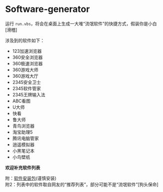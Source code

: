 # Software-generator
运行 ```run.vbs```，将会在桌面上生成一大堆“流氓软件”的快捷方式，假装你是小白\[滑稽\]  
  
涉及到的软件如下：
- 123加速浏览器
- 360安全浏览器
- 360极速浏览器
- 360游戏大师
- 360游戏大厅
- 2345安全卫士
- 2345软件管家
- 2345王牌输入法
- ABC看图
- U大师
- 快看
- 鲁大师
- 青鸟浏览器
- 淘宝助理5
- 腾讯电脑管家
- 逍遥模拟器
- 小黑笔记本
- 小鸟壁纸  
  
**欢迎补充软件列表**
  
附：[软件安装包](https://pi.chizg.cn/s/b0tb)\(谨慎安装\)  
附2：列表中的软件取自网友的“推荐列表”，部分可能不是“流氓软件”\[狗头保命\]
